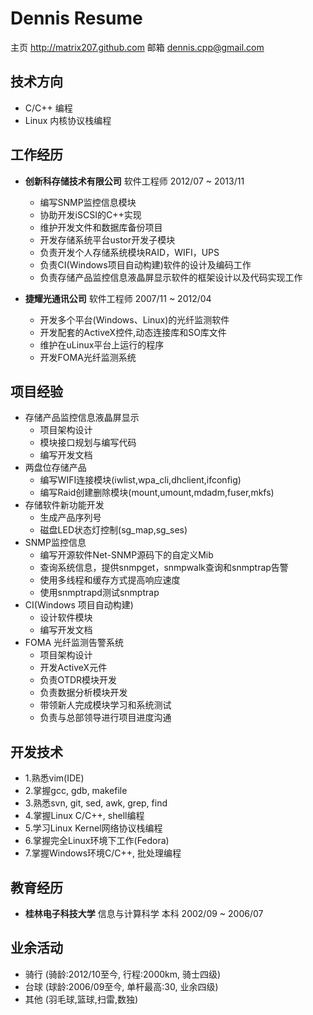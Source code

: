 Dennis Resume
===============

主页  http://matrix207.github.com
邮箱         dennis.cpp@gmail.com

技术方向
--------

*	C/C++ 编程
*	Linux 内核协议栈编程

工作经历
--------

*	**创新科存储技术有限公司**  软件工程师 2012/07 ~ 2013/11
	
	-   编写SNMP监控信息模块
	-   协助开发iSCSI的C++实现
	-   维护开发文件和数据库备份项目
	-   开发存储系统平台ustor开发子模块
	-   负责开发个人存储系统模块RAID，WIFI，UPS
	-   负责CI(Windows项目自动构建)软件的设计及编码工作
	-	负责存储产品监控信息液晶屏显示软件的框架设计以及代码实现工作

*	**捷耀光通讯公司**  软件工程师 2007/11 ~ 2012/04
	
	-   开发多个平台(Windows、Linux)的光纤监测软件
	-   开发配套的ActiveX控件,动态连接库和SO库文件
	-   维护在uLinux平台上运行的程序
	-   开发FOMA光纤监测系统

项目经验
--------

*   存储产品监控信息液晶屏显示
    -   项目架构设计
    -   模块接口规划与编写代码
    -   编写开发文档
*   两盘位存储产品
    -   编写WIFI连接模块(iwlist,wpa_cli,dhclient,ifconfig)
    -   编写Raid创建删除模块(mount,umount,mdadm,fuser,mkfs)
*   存储软件新功能开发
    -   生成产品序列号
    -   磁盘LED状态灯控制(sg_map,sg_ses)
*   SNMP监控信息
    -   编写开源软件Net-SNMP源码下的自定义Mib
	-   查询系统信息，提供snmpget，snmpwalk查询和snmptrap告警
	-   使用多线程和缓存方式提高响应速度
	-   使用snmptrapd测试snmptrap
*	CI(Windows 项目自动构建)
	-    设计软件模块
	-    编写开发文档
*   FOMA 光纤监测告警系统
    -   项目架构设计
	-	开发ActiveX元件
	-	负责OTDR模块开发
	-	负责数据分析模块开发
	-	带领新人完成模块学习和系统测试
	-	负责与总部领导进行项目进度沟通

开发技术
--------

*   1.熟悉vim(IDE)
*   2.掌握gcc, gdb, makefile
*   3.熟悉svn, git, sed, awk, grep, find
*   4.掌握Linux C/C++, shell编程
*	5.学习Linux Kernel网络协议栈编程
*	6.掌握完全Linux环境下工作(Fedora)
*	7.掌握Windows环境C/C++, 批处理编程

教育经历
--------

*   **桂林电子科技大学** 信息与计算科学 本科 2002/09 ~ 2006/07 

业余活动
--------

*	骑行  (骑龄:2012/10至今, 行程:2000km, 骑士四级)
*   台球  (球龄:2006/09至今, 单杆最高:30, 业余四级)
*	其他  (羽毛球,篮球,扫雷,数独)
